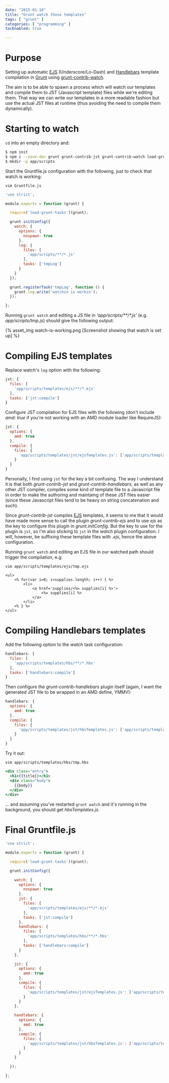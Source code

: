 ```yaml
---
date: "2015-01-18"
title: "Grunt watch those templates"
tags: [ "grunt" ]
categories: [ "programming" ]
tocEnabled: true

---
```


# Purpose

Setting up automatic [EJS](http://www.embeddedjs.com/ "Embedded JS") (Underscore/Lo-Dash) and [Handlebars](http://handlebarsjs.com/ "Handlebars") template compilation in [Grunt](http://gruntjs.com/ "Grunt") using [grunt-contrib-watch](https://github.com/gruntjs/grunt-contrib-watch "grunt-contrib-watch").

The aim is to be able to spawn a process which will watch our templates and compile them to JST (Javascript template) files while we're editing them. That way we can write our templates in a more readable fashion but use the actual JST files at runtime (thus avoiding the need to compile them dynamically).

# Starting to watch

`cd` into an empty directory and:

``` bash
$ npm init
$ npm i --save-dev grunt grunt-contrib-jst grunt-contrib-watch load-grunt-tasks grunt-contrib-handlebars
$ mkdir -p app/scripts
```

Start the Gruntfile.js configuration with the following, just to check that watch is working:

`vim Gruntfile.js`

```javascript
'use strict';

module.exports = function (grunt) {

  require('load-grunt-tasks')(grunt);

  grunt.initConfig({
    watch: {
      options: {
        nospawn: true
      },
      log: {
        files: [
          'app/scripts/**/*.js'
        ],
        tasks: ['tmpLog']
      }
    }
  });

  grunt.registerTask('tmpLog', function () {
    grunt.log.write('watchin is workin');
  });

};
```

Running `grunt watch` and editing a JS file in _'app/scripts/\*\*/\*.js'_ (e.g. _app/scripts/tmp.js_) should give the following output:

{% asset_img watch-is-working.png [Screenshot showing that watch is set up] %}

# Compiling EJS templates

Replace watch's `log` option with the following:

```javascript
jst: {
  files: [
    'app/scripts/templates/ejs/**/*.ejs'
  ],
  tasks: ['jst:compile']
}
```

Configure JST compilation for EJS files with the following (don't include *amd: true* if you're not working with an AMD module loader like RequireJS):

```javascript
jst: {
  options: {
    amd: true
  },
  compile: {
    files: {
      'app/scripts/templates/jst/ejsTemplates.js': ['app/scripts/templates/ejs/**/*.ejs']
    }
  }
}
```

Personally, I find using `jst` for the key a bit confusing. The way I understand it is that both *grunt-contrib-jst* and *grunt-contrib-handlebars*, as well as any other JST compiler, compiles some kind of template file to a Javascript file in order to make the authoring and maintaing of these JST files easier (since these Javascript files tend to be heavy on string concatenation and such).

Since *grunt-contrib-jst* compiles [EJS](http://www.embeddedjs.com/ "Embedded JS") templates, it seems to me that it would have made more sense to call the plugin *grunt-contrib-ejs* and to use *ejs* as the key to configure this plugin in *grunt.initConfig*. But the key to use for the plugin is `jst`, so I'm also sticking to `jst` in the *watch* plugin configuration. I will, however, be suffixing these template files with *.ejs*, hence the above configuration.

Running `grunt watch` and editing an EJS file in our watched path should trigger the compilation, e.g:

`vim app/scripts/templates/ejs/tmp.ejs`

```ejs
<ul>
    <% for(var i=0; i<supplies.length; i++) { %>
        <li>
            <a href='supplies/<%= supplies[i] %>'>
                <%= supplies[i] %>
            </a>
        </li>
    <% } %>
</ul>
```

# Compiling Handlebars templates

Add the following option to the *watch* task configuration:

```javascript
handlebars: {
  files: [
    'app/scripts/templates/hbs/**/*.hbs'
  ],
  tasks: ['handlebars:compile']
}
```

Then configure the *grunt-contrib-handlebars* plugin itself (again, I want the generated JST file to be wrapped in an AMD define, YMMV):

```javascript
handlebars: {
  options: {
    amd: true
  },
  compile: {
    files: {
      'app/scripts/templates/jst/hbsTemplates.js': ['app/scripts/templates/hbs/**/*.hbs']
    }
  }
}
```

Try it out:

`vim app/scripts/templates/hbs/tmp.hbs`

```handlebars
<div class="entry">
  <h1>{{title}}</h1>
  <div class="body">
    {{body}}
  </div>
</div>
```

... and assuming you've restarted `grunt watch` and it's running in the background, you should get *hbsTemplates.js*.

# Final Gruntfile.js

```javascript
'use strict';

module.exports = function (grunt) {

  require('load-grunt-tasks')(grunt);

  grunt.initConfig({

    watch: {
      options: {
        nospawn: true
      },
      jst: {
        files: [
          'app/scripts/templates/ejs/**/*.ejs'
        ],
        tasks: ['jst:compile']
      },
      handlebars: {
        files: [
          'app/scripts/templates/hbs/**/*.hbs'
        ],
        tasks: ['handlebars:compile']
      }
    },

    jst: {
      options: {
        amd: true
      },
      compile: {
        files: {
          'app/scripts/templates/jst/ejsTemplates.js': ['app/scripts/templates/ejs/**/*.ejs']
        }
      }
    },

    handlebars: {
      options: {
        amd: true
      },
      compile: {
        files: {
          'app/scripts/templates/jst/hbsTemplates.js': ['app/scripts/templates/hbs/**/*.hbs']
        }
      }
    }

  });

};
```
